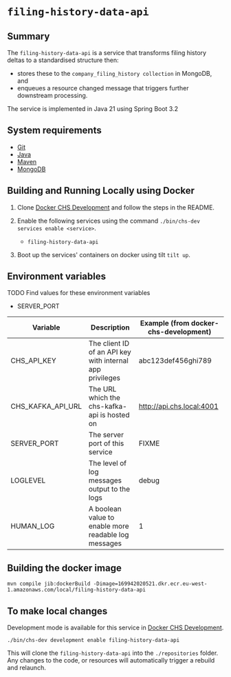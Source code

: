# `filing-history-data-api`

## Summary

The `filing-history-data-api` is a service that transforms filing history deltas to a standardised
structure then:

* stores these to the `company_filing_history collection` in MongoDB, and
* enqueues a resource changed message that triggers further downstream processing.

The service is implemented in Java 21 using Spring Boot 3.2

## System requirements

* [Git](https://git-scm.com/downloads)
* [Java](http://www.oracle.com/technetwork/java/javase/downloads)
* [Maven](https://maven.apache.org/download.cgi)
* [MongoDB](https://www.mongodb.com/)

## Building and Running Locally using Docker

1. Clone [Docker CHS Development](https://github.com/companieshouse/docker-chs-development) and
   follow the steps in the
   README.
2. Enable the following services using the command `./bin/chs-dev services enable <service>`.
   * `filing-history-data-api`

3. Boot up the services' containers on docker using tilt `tilt up`.

## Environment variables

TODO Find values for these environment variables

* SERVER_PORT

| Variable          | Description                                              | Example (from docker-chs-development) |
|-------------------|----------------------------------------------------------|---------------------------------------|
| CHS_API_KEY       | The client ID of an API key with internal app privileges | abc123def456ghi789                    |
| CHS_KAFKA_API_URL | The URL which the chs-kafka-api is hosted on             | http://api.chs.local:4001             |
| SERVER_PORT       | The server port of this service                          | FIXME                                 |
| LOGLEVEL          | The level of log messages output to the logs             | debug                                 |
| HUMAN_LOG         | A boolean value to enable more readable log messages     | 1                                     |

## Building the docker image

    mvn compile jib:dockerBuild -Dimage=169942020521.dkr.ecr.eu-west-1.amazonaws.com/local/filing-history-data-api

## To make local changes

Development mode is available for this service
in [Docker CHS Development](https://github.com/companieshouse/docker-chs-development).

    ./bin/chs-dev development enable filing-history-data-api

This will clone the `filing-history-data-api` into the `./repositories` folder. Any changes to the
code, or resources will automatically trigger a rebuild and relaunch.
